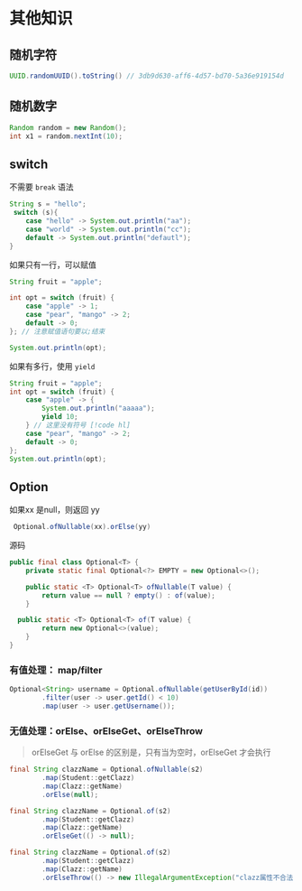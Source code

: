 # 其他知识

## 随机字符

```java
UUID.randomUUID().toString() // 3db9d630-aff6-4d57-bd70-5a36e919154d
```

## 随机数字

```java
Random random = new Random();
int x1 = random.nextInt(10);
```

## switch
不需要 `break` 语法 
```java
String s = "hello";
 switch (s){
    case "hello" -> System.out.println("aa");
    case "world" -> System.out.println("cc");
    default -> System.out.println("defautl");
}
```
如果只有一行，可以赋值

```java
String fruit = "apple";

int opt = switch (fruit) {
    case "apple" -> 1;
    case "pear", "mango" -> 2;
    default -> 0;
}; // 注意赋值语句要以;结束

System.out.println(opt);
```
如果有多行，使用 `yield`  

```java
String fruit = "apple";
int opt = switch (fruit) {
    case "apple" -> {
        System.out.println("aaaaa");
        yield 10;
    } // 这里没有符号 [!code hl]
    case "pear", "mango" -> 2;
    default -> 0;
};
System.out.println(opt);
```

## Option

如果xx 是null，则返回 yy
```java
 Optional.ofNullable(xx).orElse(yy)
```
源码
```java
public final class Optional<T> {
    private static final Optional<?> EMPTY = new Optional<>();

    public static <T> Optional<T> ofNullable(T value) {
        return value == null ? empty() : of(value);
    }

  public static <T> Optional<T> of(T value) {
        return new Optional<>(value);
    }
}
```

### 有值处理： map/filter

```java
Optional<String> username = Optional.ofNullable(getUserById(id))
        .filter(user -> user.getId() < 10)
        .map(user -> user.getUsername());
```
### 无值处理：orElse、orElseGet、orElseThrow
> orElseGet 与 orElse 的区别是，只有当为空时，orElseGet 才会执行

```java
final String clazzName = Optional.ofNullable(s2)
        .map(Student::getClazz)
        .map(Clazz::getName)
        .orElse(null);
```

```java
final String clazzName = Optional.of(s2)
        .map(Student::getClazz)
        .map(Clazz::getName)
        .orElseGet(() -> null);
```

```java
final String clazzName = Optional.of(s2)
        .map(Student::getClazz)
        .map(Clazz::getName)
        .orElseThrow(() -> new IllegalArgumentException("clazz属性不合法"));
```



